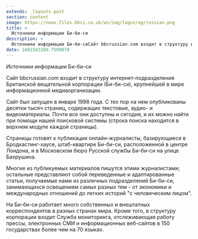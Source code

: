 ```yaml
--- 
extends: _layouts.post 
section: content 
image: https://news.files.bbci.co.uk/ws/img/logos/og/russian.png 
title: > 
  Источники информации Би-би-си 
description: > 
  Источники информации Би-би-сиСайт bbcrussian.com входит в структуру интернет-подразделения Британской вещательной корпорации (Би-би-си), крупнейшей в мире информационной медиаорганизации.Почти все они доступны и сегодня, и их можно найти при помощи нашей поисковой системы (строка поиска находится в верхнем модуле каждой страницы).Страницы готовят к публикации онлайн-журналисты, базирующиеся в Бродкастинг-хаусе, штаб-квартире Би-би-си, расположенной в центре Лондона, и в Московском бюро Русской службы Би-би-си на улице Бахрушина.На Би-би-си работает много собственных и внештатных корреспондентов в разных странах мира.Кроме того, в структуру корпорации входит Служба мониторинга, отслеживающая работу прессы, электронных СМИ и информационных веб-сайтов в 150 государствах более чем на 70 языках. 
date: 1602343188.7599878 
--- 
```

Источники информации Би-би-си

Сайт bbcrussian.com входит в структуру интернет-подразделения Британской вещательной корпорации (Би-би-си), крупнейшей в мире информационной медиаорганизации.

Сайт был запущен в январе 1998 года. С тех пор на нем опубликованы десятки тысяч страниц, содержащих текстовые, аудио- и видеоматериалы. Почти все они доступны и сегодня, и их можно найти при помощи нашей поисковой системы (строка поиска находится в верхнем модуле каждой страницы).

Страницы готовят к публикации онлайн-журналисты, базирующиеся в Бродкастинг-хаусе, штаб-квартире Би-би-си, расположенной в центре Лондона, и в Московском бюро Русской службы Би-би-си на улице Бахрушина.

Многие из публикуемых материалов пишутся этими журналистами; остальные представляют собой переведенные и адаптированные статьи, получаемые нами из различных подразделений Би-би-си, занимающихся освещением самых разных тем - от экономики и международных отношений до легких историй "с человеческим лицом".

На Би-би-си работает много собственных и внештатных корреспондентов в разных странах мира. Кроме того, в структуру корпорации входит Служба мониторинга, отслеживающая работу прессы, электронных СМИ и информационных веб-сайтов в 150 государствах более чем на 70 языках.